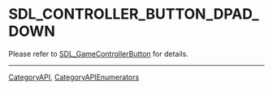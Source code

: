 # SDL_CONTROLLER_BUTTON_DPAD_DOWN

Please refer to [SDL_GameControllerButton](SDL_GameControllerButton) for details.

----
[CategoryAPI](CategoryAPI), [CategoryAPIEnumerators](CategoryAPIEnumerators)

